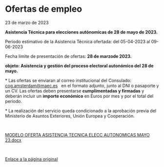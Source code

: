   Ofertas de empleo
=================

   23 de marzo de 2023    ​  
  


**Asistencia Técnica para elecciones autónomicas de 28 de mayo de 2023.**  


  


Periodo estimativo de la Asistencia Técnica ofertada: del 05-04-2023 al 09-06-2023  


  


Fecha límite de presentación de ofertas: **28 de marzo******de 2023**.**

**objeto: Asistencia y gestión del proceso electoral autonómico del 28 de mayo.**  


\* Las ofertas se enviaran al correo institucional del Consulado: cog.amsterdam@maec.es   en el formato adjunto, junto al DNI o pasaporte y un CV. Las ofertas deben presentarse **cumplimentadas y firmadas** y deberán incluir un **i****mporte económic****o** en Euros por mes y por el total del periodo.  
  


\* La realización del servicio queda condicionado a la aprobación previa del Ministerio de Asuntos Exteriores, Unión Europea y Cooperación.  


​  


[![]()MODELO OFERTA ASISTENCIA TECNICA ELECC AUTONOMICAS MAYO 23.docx](https://www.exteriores.gob.es/Consulados/amsterdam/es/Consulado/PublishingImages/Paginas/Ofertas-de-empleo/MODELO%20OFERTA%20ASISTENCIA%20TECNICA%20ELECC%20AUTONOMICAS%20MAYO%2023.docx)  


  
  


  


  


  


​  


  


  
  


   [Enlace a la página original](https://www.exteriores.gob.es/Consulados/amsterdam/es/Consulado/Paginas/Ofertas-de-empleo.aspx)
